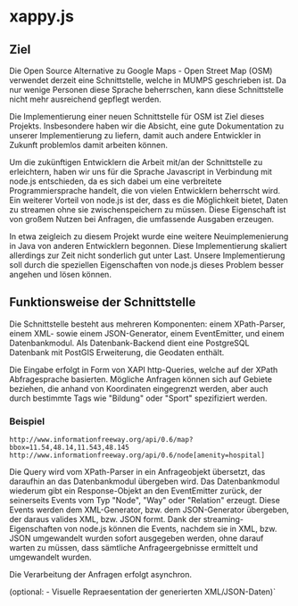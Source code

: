 # xappy.js

## Ziel

Die Open Source Alternative zu Google Maps - Open Street Map (OSM) verwendet
derzeit eine Schnittstelle, welche in MUMPS geschrieben ist. Da nur wenige
Personen diese Sprache beherrschen, kann diese Schnittstelle nicht mehr ausreichend
gepflegt werden.

Die Implementierung einer neuen Schnittstelle für OSM ist Ziel dieses Projekts.
Insbesondere haben wir die Absicht, eine gute Dokumentation zu unserer
Implementierung zu liefern, damit auch andere Entwickler in Zukunft problemlos
damit arbeiten können.


Um die zukünftigen Entwicklern die Arbeit mit/an der Schnittstelle zu erleichtern,
haben wir uns für die Sprache Javascript in Verbindung mit node.js entschieden, da
es sich dabei um eine verbreitete Programmiersprache handelt, die von vielen
Entwicklern beherrscht wird.
Ein weiterer Vorteil von node.js ist der, dass es die Möglichkeit bietet, Daten zu
streamen ohne sie zwischenspeichern zu müssen. Diese Eigenschaft ist von großem
Nutzen bei Anfragen, die umfassende Ausgaben erzeugen.

In etwa zeigleich zu diesem Projekt wurde eine weitere Neuimplemenierung in Java
von anderen Entwicklern begonnen. Diese Implementierung skaliert allerdings zur
Zeit nicht sonderlich gut unter Last. Unsere Implementierung soll durch die
speziellen Eigenschaften von node.js dieses Problem besser angehen und lösen können.

## Funktionsweise der Schnittstelle

Die Schnittstelle besteht aus mehreren Komponenten: einem XPath-Parser, einem
XML- sowie einem JSON-Generator, einem EventEmitter, und einem Datenbankmodul. Als
Datenbank-Backend dient eine PostgreSQL Datenbank mit PostGIS Erweiterung, die
Geodaten enthält.

Die Eingabe erfolgt in Form von XAPI http-Queries, welche auf der XPath
Abfragesprache basierten. Mögliche  Anfragen können sich auf Gebiete beziehen, die
anhand von Koordinaten eingegrenzt werden, aber auch durch bestimmte Tags wie
"Bildung" oder "Sport" spezifiziert werden.

### Beispiel

    http://www.informationfreeway.org/api/0.6/map?bbox=11.54,48.14,11.543,48.145
    http://www.informationfreeway.org/api/0.6/node[amenity=hospital]

Die Query wird vom XPath-Parser in ein Anfrageobjekt übersetzt, das daraufhin an
das Datenbankmodul übergeben wird. Das Datenbankmodul wiederum gibt ein
Response-Objekt an den EventEmitter zurück, der seinerseits Events vom Typ "Node",
"Way" oder "Relation" erzeugt. Diese Events werden dem XML-Generator, bzw. dem
JSON-Generator übergeben, der daraus valides XML, bzw. JSON formt. Dank der
streaming-Eigenschaften von node.js können die Events, nachdem sie in XML, bzw.
JSON umgewandelt wurden sofort ausgegeben werden, ohne darauf warten zu müssen,
dass sämtliche Anfrageergebnisse ermittelt und umgewandelt wurden.

Die Verarbeitung der Anfragen erfolgt asynchron.

(optional: - Visuelle Repraesentation der generierten XML/JSON-Daten)`
